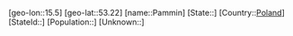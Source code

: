 ﻿---
location: [53.22,15.5]
type: City
tags:
- geo/City


SpocWebEntityId: 33231
isDeleted: false
confidential: public

---
[geo-lon::15.5]
[geo-lat::53.22]
[name::Pammin]
[State::]
[Country::[Poland](geo/Continent/Europe/Poland.md)]
[StateId::]
[Population::]
[Unknown::]

